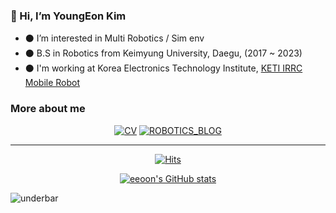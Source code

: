 <!-- ![header](https://capsule-render.vercel.app/api?type=slice&color=auto&height=100&section=header&text=capsule%20render&fontSize=0) -->

### 👋 Hi, I’m YoungEon Kim 

- ⚫ I’m interested in Multi Robotics / Sim env
- ⚫ B.S in Robotics from Keimyung University, Daegu,  (2017 ~ 2023)
- ⚫ I'm working at Korea Electronics Technology Institute, [KETI IRRC Mobile Robot](https://github.com/KETI-MoRo)
<!-- ⁉️ 🌱 -->
### More about me

<div align=center>

[![CV](http://img.shields.io/badge/-CV-black?style=flat-square&logo=github&link=https://davinci-ai.tistory.com/)](https://github.com/eeoon/eeoon/blob/main/CV.pdf)
[![ROBOTICS_BLOG](https://img.shields.io/badge/Tech%20blog-%23181717?style=flat&logo=Github)](https://eeoon.github.io)
<!--
<a href="https://eeoon.github.io" target="_blank"><img src="https://img.shields.io/badge/Tech%20blog-%23181717?style=flat&logo=Github"/></a> 
-->

---

</div>

<div align=center>

[![Hits](https://hits.seeyoufarm.com/api/count/incr/badge.svg?url=https%3A%2F%2Fgithub.com%2Feeoon&count_bg=%233DC88E&title_bg=%23555555&icon=&icon_color=%23E7E7E7&title=hits&edge_flat=false)](https://hits.seeyoufarm.com)  

</div>

<div align=center>
  
[![eeoon's GitHub stats](https://github-readme-stats-git-masterrstaa-rickstaa.vercel.app/api?username=eeoon&count_private=true
)](https://github.com/anuraghazra/github-readme-stats)
  
</div>

![underbar](https://capsule-render.vercel.app/api?type=waving&&color=gradient&height=70&section=underbar&fontSize=60)
<!--
<a href="https://mail.google.com/" target="_blank"><img src="https://img.shields.io/badge/ehdud971119@gmail.com-red?style=flat-square&logo=Gmail&logoColor=white"/></a> [![CV](http://img.shields.io/badge/-CV-black?style=flat-square&logo=github&link=https://davinci-ai.tistory.com/)](https://github.com/KimDoYoung1997/KimDoYoung1997/blob/main/CV/231030_%EA%B9%80%EB%8F%84%EC%98%81_CV.pdf) 
-->
  
<!--
- 💞️ I’m looking to collaborate on ...
- 📫 How to reach me ...
- 😄 Pronouns: ...
- ⚡ Fun fact: ...
-->
<!---
kyu8456/kyu8456 is a ✨ special ✨ repository because its `README.md` (this file) appears on your GitHub profile.
You can click the Preview link to take a look at your changes.
--->

<!-- ![Anurag's GitHub stats](https://github-readme-stats.vercel.app/api?username=eeoon&show_icons=true&theme=radical) -->
